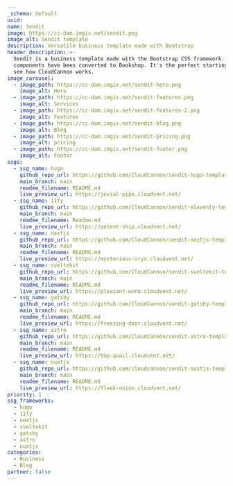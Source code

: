 ```yaml
---
_schema: default
uuid:
name: Sendit
image: https://cc-dam.imgix.net/sendit.png
image_alt: Sendit template
description: Versatile business template made with Bootstrap
header_description: >-
  Sendit is a business template made with the Bootstrap CSS framework. The
  components have been converted to Bookshop. It's the perfect starting point to
  see how CloudCannon works.
image_carousel:
  - image_path: https://cc-dam.imgix.net/sendit-hero.png
    image_alt: Hero
  - image_path: https://cc-dam.imgix.net/sendit-features.png
    image_alt: Services
  - image_path: https://cc-dam.imgix.net/sendit-features-2.png
    image_alt: Features
  - image_path: https://cc-dam.imgix.net/sendit-blog.png
    image_alt: Blog
  - image_path: https://cc-dam.imgix.net/sendit-pricing.png
    image_alt: pricing
  - image_path: https://cc-dam.imgix.net/sendit-footer.png
    image_alt: Footer
ssgs:
  - ssg_name: hugo
    github_repo_url: https://github.com/CloudCannon/sendit-hugo-template
    main_branch: main
    readme_filename: README.md
    live_preview_url: https://jovial-pipe.cloudvent.net/
  - ssg_name: 11ty
    github_repo_url: https://github.com/CloudCannon/sendit-eleventy-template
    main_branch: main
    readme_filename: Readme.md
    live_preview_url: https://potent-ship.cloudvent.net/
  - ssg_name: nextjs
    github_repo_url: https://github.com/CloudCannon/sendit-nextjs-template
    main_branch: main
    readme_filename: README.md
    live_preview_url: https://mysterious-oryx.cloudvent.net/
  - ssg_name: sveltekit
    github_repo_url: https://github.com/CloudCannon/sendit-sveltekit-template
    main_branch: main
    readme_filename: README.md
    live_preview_url: https://pleasant-worm.cloudvent.net/
  - ssg_name: gatsby
    github_repo_url: https://github.com/CloudCannon/sendit-gatsby-template
    main_branch: main
    readme_filename: README.md
    live_preview_url: https://freezing-door.cloudvent.net/
  - ssg_name: astro
    github_repo_url: https://github.com/CloudCannon/sendit-astro-template
    main_branch: main
    readme_filename: README.md
    live_preview_url: https://top-quail.cloudvent.net/
  - ssg_name: nuxtjs
    github_repo_url: https://github.com/cloudcannon/sendit-nuxtjs-template
    main_branch: main
    readme_filename: README.md
    live_preview_url: https://fleek-onion.cloudvent.net/
priority: 1
ssg_frameworks:
  - hugo
  - 11ty
  - nextjs
  - sveltekit
  - gatsby
  - astro
  - nuxtjs
categories:
  - Business
  - Blog
partner: false
---
```

